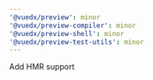 ```yaml
---
'@vuedx/preview': minor
'@vuedx/preview-compiler': minor
'@vuedx/preview-shell': minor
'@vuedx/preview-test-utils': minor
---
```


Add HMR support

